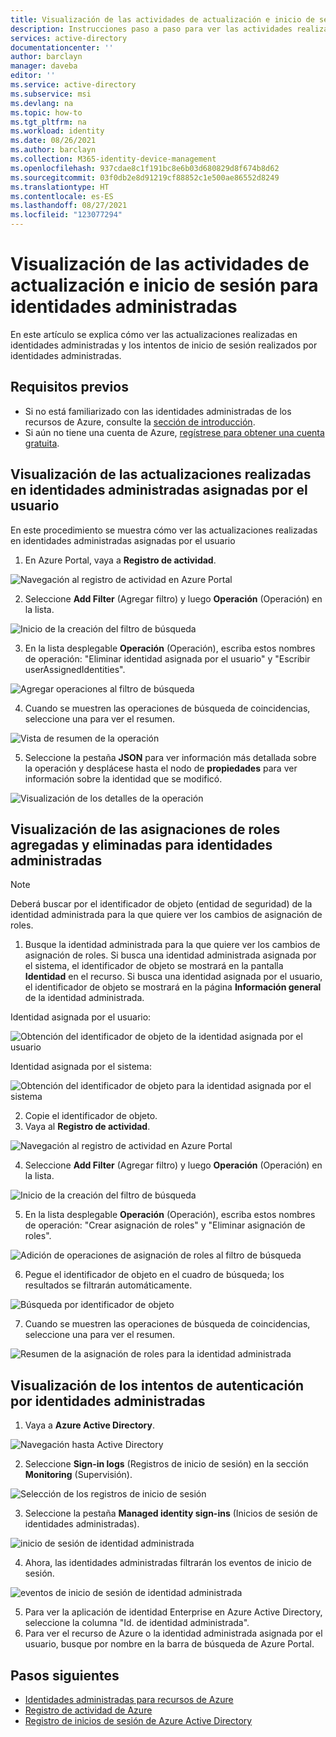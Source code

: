 ```yaml
---
title: Visualización de las actividades de actualización e inicio de sesión para identidades administradas
description: Instrucciones paso a paso para ver las actividades realizadas en identidades administradas y las autenticaciones realizadas por identidades administradas
services: active-directory
documentationcenter: ''
author: barclayn
manager: daveba
editor: ''
ms.service: active-directory
ms.subservice: msi
ms.devlang: na
ms.topic: how-to
ms.tgt_pltfrm: na
ms.workload: identity
ms.date: 08/26/2021
ms.author: barclayn
ms.collection: M365-identity-device-management
ms.openlocfilehash: 937cdae8c1f191bc8e6b03d680829d8f674b8d62
ms.sourcegitcommit: 03f0db2e8d91219cf88852c1e500ae86552d8249
ms.translationtype: HT
ms.contentlocale: es-ES
ms.lasthandoff: 08/27/2021
ms.locfileid: "123077294"
---
```

# <a name="view-update-and-sign-in-activities-for-managed-identities"></a>Visualización de las actividades de actualización e inicio de sesión para identidades administradas

En este artículo se explica cómo ver las actualizaciones realizadas en identidades administradas y los intentos de inicio de sesión realizados por identidades administradas.

## <a name="prerequisites"></a>Requisitos previos

- Si no está familiarizado con las identidades administradas de los recursos de Azure, consulte la [sección de introducción](overview.md).
- Si aún no tiene una cuenta de Azure, [regístrese para obtener una cuenta gratuita](https://azure.microsoft.com/free/).

## <a name="view-updates-made-to-user-assigned-managed-identities"></a>Visualización de las actualizaciones realizadas en identidades administradas asignadas por el usuario

En este procedimiento se muestra cómo ver las actualizaciones realizadas en identidades administradas asignadas por el usuario

1. En Azure Portal, vaya a **Registro de actividad**.

 ![Navegación al registro de actividad en Azure Portal](./media/how-to-view-managed-identity-activity/browse-to-activity-log.png)

2. Seleccione **Add Filter** (Agregar filtro) y luego **Operación** (Operación) en la lista.

![Inicio de la creación del filtro de búsqueda](./media/how-to-view-managed-identity-activity/start-adding-search-filter.png)

3. En la lista desplegable **Operación** (Operación), escriba estos nombres de operación: "Eliminar identidad asignada por el usuario" y "Escribir userAssignedIdentities".

![Agregar operaciones al filtro de búsqueda](./media/how-to-view-managed-identity-activity/add-operations-to-search-filter.png)

4. Cuando se muestren las operaciones de búsqueda de coincidencias, seleccione una para ver el resumen.

![Vista de resumen de la operación](./media/how-to-view-managed-identity-activity/view-summary-of-operation.png)

5. Seleccione la pestaña **JSON** para ver información más detallada sobre la operación y desplácese hasta el nodo de **propiedades** para ver información sobre la identidad que se modificó.

![Visualización de los detalles de la operación](./media/how-to-view-managed-identity-activity/view-json-of-operation.png)

## <a name="view-role-assignments-added-and-removed-for-managed-identities"></a>Visualización de las asignaciones de roles agregadas y eliminadas para identidades administradas

 > [!NOTE] 
 > Deberá buscar por el identificador de objeto (entidad de seguridad) de la identidad administrada para la que quiere ver los cambios de asignación de roles.

1. Busque la identidad administrada para la que quiere ver los cambios de asignación de roles. Si busca una identidad administrada asignada por el sistema, el identificador de objeto se mostrará en la pantalla **Identidad** en el recurso. Si busca una identidad asignada por el usuario, el identificador de objeto se mostrará en la página **Información general** de la identidad administrada.

Identidad asignada por el usuario:

![Obtención del identificador de objeto de la identidad asignada por el usuario](./media/how-to-view-managed-identity-activity/get-object-id-of-user-assigned-identity.png)

Identidad asignada por el sistema:

![Obtención del identificador de objeto para la identidad asignada por el sistema](./media/how-to-view-managed-identity-activity/get-object-id-of-system-assigned-identity.png)

2. Copie el identificador de objeto.
3. Vaya al **Registro de actividad**.

 ![Navegación al registro de actividad en Azure Portal](./media/how-to-view-managed-identity-activity/browse-to-activity-log.png)

4. Seleccione **Add Filter** (Agregar filtro) y luego **Operación** (Operación) en la lista.

![Inicio de la creación del filtro de búsqueda](./media/how-to-view-managed-identity-activity/start-adding-search-filter.png)

5. En la lista desplegable **Operación** (Operación), escriba estos nombres de operación: "Crear asignación de roles" y "Eliminar asignación de roles".

![Adición de operaciones de asignación de roles al filtro de búsqueda](./media/how-to-view-managed-identity-activity/add-role-assignment-operations-to-search-filter.png)

6. Pegue el identificador de objeto en el cuadro de búsqueda; los resultados se filtrarán automáticamente.

![Búsqueda por identificador de objeto](./media/how-to-view-managed-identity-activity/search-by-object-id.png)
 
7. Cuando se muestren las operaciones de búsqueda de coincidencias, seleccione una para ver el resumen.
 
![Resumen de la asignación de roles para la identidad administrada](./media/how-to-view-managed-identity-activity/summary-of-role-assignment-for-msi.png)

## <a name="view-authentication-attempts-by-managed-identities"></a>Visualización de los intentos de autenticación por identidades administradas

1. Vaya a **Azure Active Directory**.

![Navegación hasta Active Directory](./media/how-to-view-managed-identity-activity/browse-to-active-directory.png)

2.  Seleccione **Sign-in logs** (Registros de inicio de sesión) en la sección **Monitoring** (Supervisión).

![Selección de los registros de inicio de sesión](./media/how-to-view-managed-identity-activity/sign-in-logs-menu-item.png)

3. Seleccione la pestaña **Managed identity sign-ins** (Inicios de sesión de identidades administradas).

![inicio de sesión de identidad administrada](./media/how-to-view-managed-identity-activity/msi-sign-ins.png)

4. Ahora, las identidades administradas filtrarán los eventos de inicio de sesión.

![eventos de inicio de sesión de identidad administrada](./media/how-to-view-managed-identity-activity/msi-sign-in-events.png) 

5.  Para ver la aplicación de identidad Enterprise en Azure Active Directory, seleccione la columna "Id. de identidad administrada".
6.  Para ver el recurso de Azure o la identidad administrada asignada por el usuario, busque por nombre en la barra de búsqueda de Azure Portal.

## <a name="next-steps"></a>Pasos siguientes

* [Identidades administradas para recursos de Azure](./overview.md)
* [Registro de actividad de Azure](/azure/azure-monitor/essentials/activity-log)
* [Registro de inicios de sesión de Azure Active Directory](/azure/active-directory/reports-monitoring/concept-sign-ins )